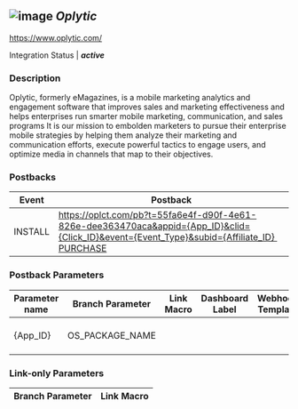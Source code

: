 ## ![image](https://cdn.branch.io/branch-assets/ad-partner-manager/logo-1498155298417.png)	***Oplytic***
https://www.oplytic.com/

Integration Status |  ***active***

###  Description
Oplytic, formerly eMagazines, is a mobile marketing analytics and engagement software that improves sales and marketing effectiveness and helps enterprises run smarter mobile marketing, communication, and sales programs It is our mission to embolden marketers to pursue their enterprise mobile strategies by helping them analyze their marketing and communication efforts, execute powerful tactics to engage users, and optimize media in channels that map to their objectives.

### Postbacks
Event | Postback
--- | ---
INSTALL | https://oplct.com/pb?t=55fa6e4f-d90f-4e61-826e-dee363470aca&appid={App_ID}&clid={Click_ID}&event={Event_Type}&subid={Affiliate_ID} PURCHASE | https://oplct.com/pb?t=55fa6e4f-d90f-4e61-826e-dee363470aca&appid={App_ID}&clid={Click_ID}&event={Event_Type}&subid={Affiliate_ID}&ordid={Order_ID}&itid={Item_ID}&itpx={Item_Price}&itcur={Item_Currency}&itqty={Item_Quantity}&orddt={Order_Date}

### Postback Parameters
Parameter name | Branch Parameter | Link Macro | Dashboard Label | Webhook Template | Required | Description
--- | --- | --- | --- | --- | --- | --- 
{App_ID} | OS_PACKAGE_NAME |  |  |  | false | Application ID {Click_ID} | CLICK_ID | {Click_ID} |  |  | false | ClickID {Event_Type} | EVENT_NAME |  |  |  | false | Event_Name {Affiliate_ID} | CUSTOM_LINK_MACRO | {Affiliate_ID} |  |  | false | Affiliate_ID {Order_ID} | CUSTOM_EVENT_METADATA |  |  | ${(custom_data.Order_ID)!} | false | TokenOrder_ID {Item_ID} | CUSTOM_EVENT_METADATA |  |  | ${(custom_data.Item_ID)!} | false | Item_ID {Item_Price} | PURCHASE_REVENUE |  |  | null | false | Price {Item_Currency} | PURCHASE_CURRENCY |  |  | null | false | Currency {Item_Quantity} | CUSTOM_EVENT_METADATA |  |  | ${(custom_data.Item_Quantity)!} | false | Quantity {Order_Date} | EVENT_TIMESTAMP |  |  | null | false | Order Date

### Link-only Parameters
Branch Parameter | Link Macro
--- | ---




